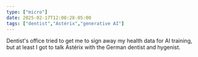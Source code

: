 ```yaml
---
type: ["micro"]
date: 2025-02-17T12:08:28-05:00
tags: ["dentist","Astérix","generative AI"]
---
```

Dentist's office tried to get me to sign away my health data for AI training, but at least I got to talk Astérix with the German dentist and hygenist.
